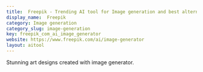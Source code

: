 ```yaml
---
title:  Freepik - Trending AI tool for Image generation and best alternatives
display_name:  Freepik
category: Image generation
category_slug: image-generation
key: freepik_com_ai_image_generator
website: https://www.freepik.com/ai/image-generator
layout: aitool
---
```


Stunning art designs created with image generator.
